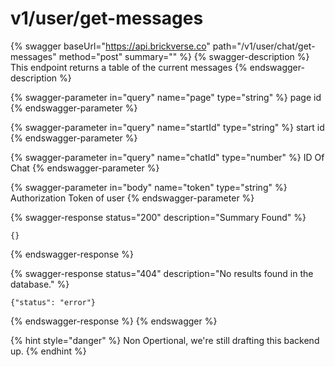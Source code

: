 # v1/user/get-messages

{% swagger baseUrl="https://api.brickverse.co" path="/v1/user/chat/get-messages" method="post" summary="" %}
{% swagger-description %}
This endpoint returns a table of the current messages
{% endswagger-description %}

{% swagger-parameter in="query" name="page" type="string" %}
page id
{% endswagger-parameter %}

{% swagger-parameter in="query" name="startId" type="string" %}
start id
{% endswagger-parameter %}

{% swagger-parameter in="query" name="chatId" type="number" %}
ID Of Chat
{% endswagger-parameter %}

{% swagger-parameter in="body" name="token" type="string" %}
Authorization Token of user
{% endswagger-parameter %}

{% swagger-response status="200" description="Summary Found" %}
```
{}
```
{% endswagger-response %}

{% swagger-response status="404" description="No results found in the database." %}
```
{"status": "error"}
```
{% endswagger-response %}
{% endswagger %}

{% hint style="danger" %}
Non Opertional, we're still drafting this backend up.
{% endhint %}

